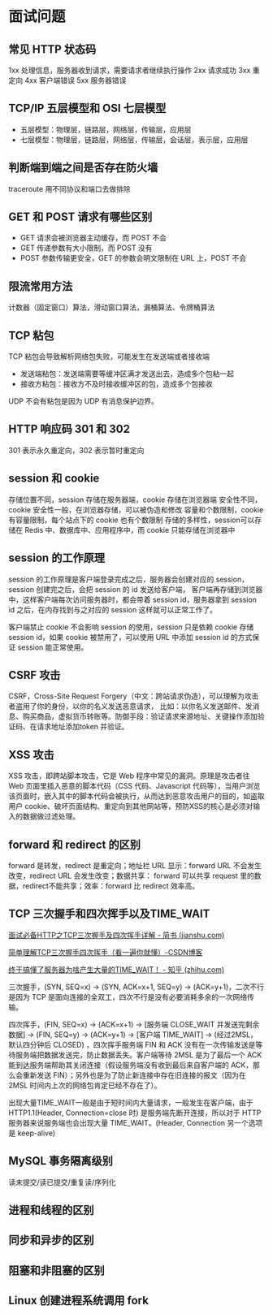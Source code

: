 # 面试问题

## 常见 HTTP 状态码
1xx	处理信息，服务器收到请求，需要请求者继续执行操作
2xx	请求成功
3xx	重定向
4xx	客户端错误
5xx	服务器错误

## TCP/IP 五层模型和 OSI 七层模型
- 五层模型：物理层，链路层，网络层，传输层，应用层
- 七层模型：物理层，链路层，网络层，传输层，会话层，表示层，应用层

## 判断端到端之间是否存在防火墙
traceroute 用不同协议和端口去做排除

## GET 和 POST 请求有哪些区别
- GET 请求会被浏览器主动缓存，而 POST 不会
- GET 传递参数有大小限制，而 POST 没有
- POST 参数传输更安全，GET 的参数会明文限制在 URL 上，POST 不会

## 限流常用方法
计数器（固定窗口）算法，滑动窗口算法，漏桶算法、令牌桶算法

## TCP 粘包
TCP 粘包会导致解析网络包失败，可能发生在发送端或者接收端

- 发送端粘包：发送端需要等缓冲区满才发送出去，造成多个包粘一起
- 接收方粘包：接收方不及时接收缓冲区的包，造成多个包接收

UDP 不会有粘包是因为 UDP 有消息保护边界。

## HTTP 响应码 301 和 302
301 表示永久重定向，302 表示暂时重定向

## session 和 cookie
存储位置不同，session 存储在服务器端，cookie 存储在浏览器端
安全性不同，cookie 安全性一般，在浏览器存储，可以被伪造和修改
容量和个数限制，cookie 有容量限制，每个站点下的 cookie 也有个数限制
存储的多样性，session可以存储在 Redis 中、数据库中、应用程序中，而 cookie 只能存储在浏览器中

## session 的工作原理
session 的工作原理是客户端登录完成之后，服务器会创建对应的 session，session 创建完之后，会把 session 的 id 发送给客户端，
客户端再存储到浏览器中，这样客户端每次访问服务器时，都会带着 session id，服务器拿到 session id 之后，在内存找到与之对应的 session 这样就可以正常工作了。

客户端禁止 cookie 不会影响 session 的使用，session 只是依赖 cookie 存储 session id，如果 cookie 被禁用了，可以使用 URL 中添加 session id 的方式保证 session 能正常使用。

## CSRF 攻击
CSRF，Cross-Site Request Forgery（中文：跨站请求伪造），可以理解为攻击者盗用了你的身份，以你的名义发送恶意请求，
比如：以你名义发送邮件、发消息、购买商品，虚拟货币转账等。防御手段：验证请求来源地址、关键操作添加验证码、在请求地址添加token 并验证。

## XSS 攻击
XSS 攻击，即跨站脚本攻击，它是 Web 程序中常见的漏洞。原理是攻击者往 Web 页面里插入恶意的脚本代码（CSS 代码、Javascript 代码等），当用户浏览该页面时，嵌入其中的脚本代码会被执行，从而达到恶意攻击用户的目的，如盗取用户 cookie、破坏页面结构、重定向到其他网站等，预防XSS的核心是必须对输入的数据做过滤处理。

## forward 和 redirect 的区别
forward 是转发，redirect 是重定向；地址栏 URL 显示：forward URL 不会发生改变，redirect URL 会发生改变；数据共享：
forward 可以共享 request 里的数据，redirect不能共享；效率：forward 比 redirect 效率高。

## TCP 三次握手和四次挥手以及TIME_WAIT
[面试必备HTTP之TCP三次握手及四次挥手详解 - 简书 (jianshu.com)](https://www.jianshu.com/p/12790cea57ac)

[简单理解TCP三次握手四次挥手（看一遍你就懂）-CSDN博客](https://blog.csdn.net/m0_56649557/article/details/119492899)

[终于搞懂了服务器为啥产生大量的TIME_WAIT！ - 知乎 (zhihu.com)](https://zhuanlan.zhihu.com/p/415307243)

三次握手，(SYN, SEQ=x) -> (SYN, ACK=x+1, SEQ=y) -> (ACK=y+1)，二次不行是因为 TCP 是面向连接的全双工，四次不行是没有必要消耗多余的一次网络传输。

四次挥手，(FIN, SEQ=x) -> (ACK=x+1) -> [服务端 CLOSE_WAIT 并发送完剩余数据] -> (FIN, SEQ=y) -> (ACK=y+1) -> [客户端 TIME_WAIT] -> (经过2MSL，默认四分钟后 CLOSED) ，四次挥手服务端 FIN 和 ACK 没有在一次传输发送是等待服务端把数据发送完，防止数据丢失。客户端等待 2MSL 是为了最后一个 ACK 能到达服务端帮助其关闭连接（假设服务端没有收到最后来自客户端的 ACK，那么会重新发送 FIN）；另外也是为了防止新连接中存在旧连接的报文（因为在 2MSL 时间内上次的网络包肯定已经不存在了）。

出现大量TIME_WAIT一般是由于短时间内大量请求，一般发生在客户端，由于 HTTP1.1(Header, Connection=close 时) 是服务端先断开连接，所以对于 HTTP 服务器来说服务端也会出现大量 TIME_WAIT。(Header, Connection 另一个选项是 keep-alive)


## MySQL 事务隔离级别
读未提交/读已提交/重复读/序列化

## 进程和线程的区别

## 同步和异步的区别

## 阻塞和非阻塞的区别

## Linux 创建进程系统调用 fork
